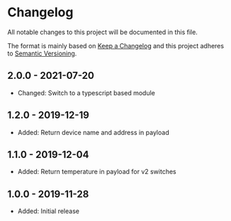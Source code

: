 # Changelog

All notable changes to this project will be documented in this file.

The format is mainly based on [Keep a Changelog](http://keepachangelog.com/)
and this project adheres to [Semantic Versioning](http://semver.org/).

## 2.0.0 - 2021-07-20

- Changed: Switch to a typescript based module

## 1.2.0 - 2019-12-19

- Added: Return device name and address in payload

## 1.1.0 - 2019-12-04

- Added: Return temperature in payload for v2 switches

## 1.0.0 - 2019-11-28

- Added: Initial release

